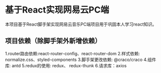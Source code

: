 # 基于React实现网易云PC端
本项目基于React脚手架实现网易云音乐PC端项目用于巩固本人学习react知识。
## 项目依赖（除脚手架外新增依赖）
1.router路由依赖:react-router-config、react-router-dom
2.样式依赖: normalize.css、styled-components
3.脚手架更改依赖: @craco/craco 
4.组件库: antd
5.redux的使用: redux、 redux-thunk
6.请求库：axios

